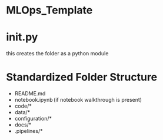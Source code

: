 # MLOps_Template

# __init__.py 
this creates the folder as a python module

# Standardized Folder Structure
- README.md  
- notebook.ipynb (if notebook walkthrough is present)
- code/* 
- data/*  
- configuration/*
- docs/*
- .pipelines/* 